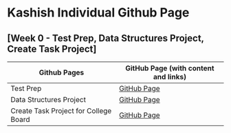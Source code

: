 # Kashish Individual Github Page


## [Week 0 - Test Prep, Data Structures Project, Create Task Project]

| Github Pages | GitHub Page (with content and links)| 
| --- | --- | 
| Test Prep | [GitHub Page](https://kashishchopraa.github.io/Individual-Algorithmic-Project/) |
| Data Structures Project | [GitHub Page](https://kashishchopraa.github.io/Individual-Algorithmic-Project/) | 
| Create Task Project for College Board | [GitHub Page](https://kashishchopraa.github.io/Individual-Algorithmic-Project/)
